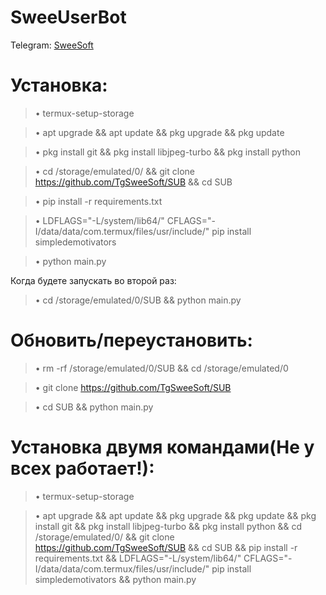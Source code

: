 # SweeUserBot

Telegram: [SweeSoft](http://t.me/SweeSoft)

# Установка:
> • termux-setup-storage

> • apt upgrade && apt update && pkg upgrade && pkg update

> • pkg install git && pkg install libjpeg-turbo && pkg install python

> • cd /storage/emulated/0/ && git clone https://github.com/TgSweeSoft/SUB && cd SUB

> • pip install -r requirements.txt

> • LDFLAGS="-L/system/lib64/" CFLAGS="-I/data/data/com.termux/files/usr/include/" pip install simpledemotivators

> • python main.py


Когда будете запускать во второй раз:
> • cd /storage/emulated/0/SUB && python main.py

# Обновить/переустановить:
> • rm -rf /storage/emulated/0/SUB && cd /storage/emulated/0

> • git clone https://github.com/TgSweeSoft/SUB

> • cd SUB && python main.py

# Установка двумя командами(Не у всех работает!):
> • termux-setup-storage

> • apt upgrade && apt update && pkg upgrade && pkg update && pkg install git && pkg install libjpeg-turbo && pkg install python && cd /storage/emulated/0/ && git clone https://github.com/TgSweeSoft/SUB && cd SUB && pip install -r requirements.txt && LDFLAGS="-L/system/lib64/" CFLAGS="-I/data/data/com.termux/files/usr/include/" pip install simpledemotivators && python main.py
